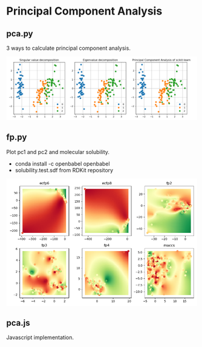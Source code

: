 Principal Component Analysis
============================

pca.py
------

3 ways to calculate principal component analysis.

![pca](https://raw.githubusercontent.com/taneishi/pca/master/pca.png)

fp.py
-----

Plot pc1 and pc2 and molecular solubility.

- conda install -c openbabel openbabel
- solubility.test.sdf from RDKit repository

![fp](https://raw.githubusercontent.com/taneishi/pca/master/fp.png)

pca.js
------

Javascript implementation.

